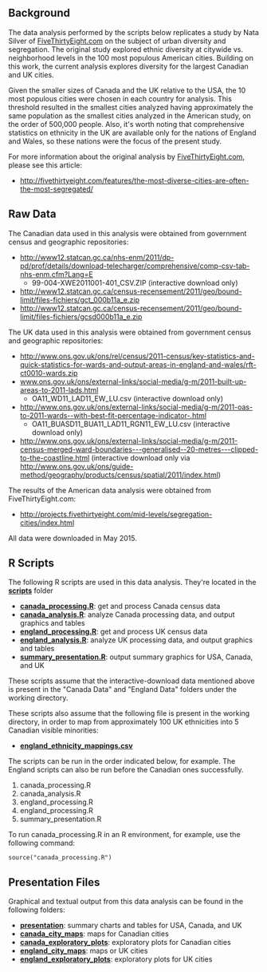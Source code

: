## Background
The data analysis performed by the scripts below replicates a study by Nata Silver of [FiveThirtyEight.com](http://fivethirtyeight.com) on the subject of urban diversity and segregation. The original study explored ethnic diversity at citywide vs. neighborhood levels in the 100 most populous American cities. Building on this work, the current analysis explores diversity for the largest Canadian and UK cities. 

Given the smaller sizes of Canada and the UK relative to the USA, the 10 most populous cities were chosen in each country for analysis. This threshold resulted in the smallest cities analyzed having approximately the same population as the smallest cities analyzed in the American study, on the order of 500,000 people. Also, it's worth noting that comprehensive statistics on ethnicity in the UK are available only for the nations of England and Wales, so these nations were the focus of the present study.

For more information about the original analysis by [FiveThirtyEight.com](http://fivethirtyeight.com), please see this article:
* http://fivethirtyeight.com/features/the-most-diverse-cities-are-often-the-most-segregated/

## Raw Data

The Canadian data used in this analysis were obtained from government census and geographic repositories:

* http://www12.statcan.gc.ca/nhs-enm/2011/dp-pd/prof/details/download-telecharger/comprehensive/comp-csv-tab-nhs-enm.cfm?Lang=E
  * 99-004-XWE2011001-401_CSV.ZIP (interactive download only)
* http://www12.statcan.gc.ca/census-recensement/2011/geo/bound-limit/files-fichiers/gct_000b11a_e.zip
* http://www12.statcan.gc.ca/census-recensement/2011/geo/bound-limit/files-fichiers/gcsd000b11a_e.zip

The UK data used in this analysis were obtained from government census and geographic repositories:

* http://www.ons.gov.uk/ons/rel/census/2011-census/key-statistics-and-quick-statistics-for-wards-and-output-areas-in-england-and-wales/rft-ct0010-wards.zip
* www.ons.gov.uk/ons/external-links/social-media/g-m/2011-built-up-areas-to-2011-lads.html
  * OA11_WD11_LAD11_EW_LU.csv (interactive download only)
* http://www.ons.gov.uk/ons/external-links/social-media/g-m/2011-oas-to-2011-wards--with-best-fit-percentage-indicator-.html
  * OA11_BUASD11_BUA11_LAD11_RGN11_EW_LU.csv (interactive download only)
* http://www.ons.gov.uk/ons/external-links/social-media/g-m/2011-census-merged-ward-boundaries---generalised--20-metres---clipped-to-the-coastline.html (interactive download only via http://www.ons.gov.uk/ons/guide-method/geography/products/census/spatial/2011/index.html)

The results of the American data analysis were obtained from FiveThirtyEight.com:

* http://projects.fivethirtyeight.com/mid-levels/segregation-cities/index.html

All data were downloaded in May 2015.

## R Scripts

The following R scripts are used in this data analysis. They're located in the [**scripts**](scripts) folder

* [**canada_processing.R**](scripts/canada_processing.R):  get and process Canada census data
* [**canada_analysis.R**](scripts/canada_analysis.R):  analyze Canada processing data, and output graphics and tables
* [**england_processing.R**](scripts/england_processing.R):  get and process UK census data
* [**england_analysis.R**](scripts/england_analysis.R):  analyze UK processing data, and output graphics and tables
* [**summary_presentation.R**](scripts/summary_presentation.R):  output summary graphics for USA, Canada, and UK

These scripts assume that the interactive-download data mentioned above is present in the "Canada Data" and "England Data" folders under the working directory. 

These scripts also assume that the following file is present in the working directory, in order to map from approximately 100 UK ethnicities into 5 Canadian visible minorities:

* [**england_ethnicity_mappings.csv**](scripts/england_ethnicity_mappings.csv)

The scripts can be run in the order indicated below, for example. The England scripts can also be run before the Canadian ones successfully.

1. canada_processing.R
2. canada_analysis.R
3. england_processing.R
4. england_processing.R
5. summary_presentation.R

To run canada_processing.R in an R environment, for example, use the following command:

```
source("canada_processing.R")
```

## Presentation Files
Graphical and textual output from this data analysis can be found in the following folders:

* [**presentation**](presentation): summary charts and tables for USA, Canada, and UK
* [**canada_city_maps**](canada_city_maps): maps for Canadian cities
* [**canada_exploratory_plots**](canada_exploratory_plots): exploratory plots for Canadian cities
* [**england_city_maps**](england_city_maps): maps or UK cities
* [**england_exploratory_plots**](england_exploratory_plots): exploratory plots for UK cities


